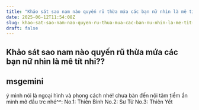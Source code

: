 ```yaml
---
title: "Khảo sát sao nam nào quyến rũ thừa mứa các bạn nữ nhìn là mê tít nhỉ??"
date: 2025-06-12T11:54:08Z
slug: khao-sat-sao-nam-nao-quyen-ru-thua-mua-cac-ban-nu-nhin-la-me-tit-nhi
draft: false
---
```


## Khảo sát sao nam nào quyến rũ thừa mứa các bạn nữ nhìn là mê tít nhỉ??

## msgemini

ý mình nói là ngoại hình và phong cách nhé! chưa bàn đến nội tâm tiềm ẩn
mình mở đầu trc nhé^^:
No.1: Thiên Bình
No.2: Sư Tử
No.3: Thiên Yết